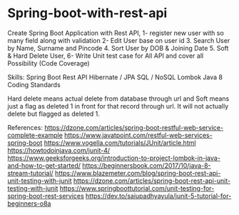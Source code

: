 # Spring-boot-with-rest-api

Create Spring Boot Application with Rest API, 
1- register new user with so many field along with validation 
2- Edit User base on user id 
3. Search User by Name, Surname and Pincode 
4. Sort User by DOB & Joining Date 
5. Soft & Hard Delete User, 
6- Write Unit test case for All API and cover all Possibility (Code Coverage) 

Skills:
Spring Boot Rest API
Hibernate / JPA
SQL / NoSQL
Lombok
Java 8 
Coding Standards

Hard delete means actual delete from database through url and 
Soft means just a flag as deleted 1 in front for that record through url.
It will not actually delete but flagged as deleted 1.

References:
https://dzone.com/articles/spring-boot-restful-web-service-complete-example
https://www.javatpoint.com/restful-web-services-spring-boot
https://www.vogella.com/tutorials/JUnit/article.html
https://howtodoinjava.com/junit-4/
https://www.geeksforgeeks.org/introduction-to-project-lombok-in-java-and-how-to-get-started/
https://beginnersbook.com/2017/10/java-8-stream-tutorial/
https://www.blazemeter.com/blog/spring-boot-rest-api-unit-testing-with-junit
https://dzone.com/articles/spring-boot-rest-api-unit-testing-with-junit
https://www.springboottutorial.com/unit-testing-for-spring-boot-rest-services
https://dev.to/saiupadhyayula/junit-5-tutorial-for-beginners-o8a
